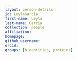 ```yaml
---
layout: person-details
id: LeylaGarcia
first-name: Leyla
last-name: Garcia
collection: people
affiliation:
homepage:
github_username:
orcid:
groups: [bioentities, proteins]
---
```

